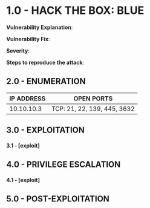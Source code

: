 # 1.0 - HACK THE BOX: BLUE

**Vulnerability Explanation**: 

**Vulnerability Fix**: 

**Severity**: 

**Steps to reproduce the attack**: 

## 2.0 - ENUMERATION
| **IP ADDRESS** | **OPEN PORTS** |
|----------|--------------------|
| 10.10.10.3 | TCP: 21, 22, 139, 445, 3632 |

## 3.0 - EXPLOITATION

#### **3.1 - [exploit]**

## 4.0 - PRIVILEGE ESCALATION 

#### **4.1 - [exploit]**

## 5.0 - POST-EXPLOITATION 
